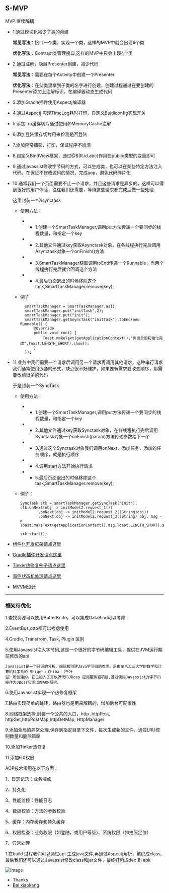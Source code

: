 ## S-MVP
MVP 继续解耦




- 1.通过模块化减少了类的创建

  **常见写法**：接口一个类，实现一个类，这样的MVP中就会出现6个类
  
  **优化写法**：Contract类管理接口,这样的MVP中只会出现4个类
  
- 2.通过注解，隐藏Presenter创建，减少代码

  **常见写法**：需要在每个Activity中创建一个Presenter
  
  **优化写法**：在父类里拿到子类的名字进行创建，创建过程通过在要创建的Presenter添加上注解标识，在编译器动态生成代码

- 3.添加Gradle插件使用Aspectj编译器

- 4.通过Aspectj 实现TimeLog耗时打印，自定义Buidlconfig实现开关

- 5.添加Lru缓存切片通过使用@MemoryCache注解

- 6.添加登陆缓存切片用来检测是否登陆

- 7.添加异常捕获，打印，保证程序不崩溃

- 8.自定义BindView框架，通过@$(R.id.abc)作用在public类型的变量即可

- 9.通过javassist修改字节码的方式，可以生成类，也可以在某些特定方法注入代码，在保证不修改源码的情况，完成aop，避免代码碎片化

- 10.通常我们一个页面需要不止一个请求，并且这些请求是异步的，这样可以得到很好的用户体验，往往我们还需要，等待这些请求都完成后做一些处理

   这里封装一个Asynctask
   
   - 使用方法：
      - - 1.创建一个SmartTaskManager,调用put方法传递一个要同步的线程数量，和指定一个key
      - - 2.其他文件通过key获取Asynctask对象，在各线程执行完后调用Asynctask对象一个onFinish()方法
      - - 3.SmartTaskManager获取调用toEnd传递一个Runnable，当两个线程执行完后就会回调这个方法
      - - 4.最后页面退出的时候移除这个task,SmartTaskManager.remove(key);
   - 例子
          
           smartTaskManager = SmartTaskManager.as();
           smartTaskManager.put("initTask",2);
           smartTaskManager.put("init");
           smartTaskManager.getAsyncTask("initTask").toEnd(new Runnable() {
               @Override
               public void run() {
                   Toast.makeText(getApplicationContext(),"页面全部初始化完成",Toast.LENGTH_SHORT).show();
               }
           });
           
- 11.业务中我们需要一个请求后调用另一个请求再调用其他请求，这种串行请求我们通常使用嵌套的形式，缺点很不好维护，如果要有需求要改变顺序，那需要改动很多的代码
   
   于是封装一个SyncTask
   
   - 使用方法：
     - - 1.创建一个SmartTaskManager,调用put方法传递一个要同步的线程数量，和指定一个key
     - - 2.其他文件通过key获取Synctask对象，在各线程执行完后调用Synctask对象一个onFinish(param)方法传递参数给下一个
     - - 3.通过这个Synctask对象我们调用onNext，添加任务，添加的任务顺序，就是执行顺序
     - - 4.调用start方法开始执行请求
     - - 5.最后页面退出的时候移除这个task,SmartTaskManager.remove(key);
   
   - 例子：
   
         SyncTask stk = smartTaskManager.getSyncTask("init");
         stk.onNext(obj -> initModel2.request_1())
                 .onNext(obj -> initModel2.request_2((String)obj))
                 .onNext(obj -> initModel2.request_3((String) obj, msg -> Toast.makeText(getApplicationContext(),msg,Toast.LENGTH_SHORT).show()));

         stk.start();
     
- [组件化开发框架请点这里](https://github.com/UCodeUStory/ComponentDevelopment)
- [Gradle插件开发请点这里](https://github.com/UCodeUStory/GradlePlugin)
- [Tinker热修复例子请点这里](https://github.com/UCodeUStory/TinkerDemo)
- [事件状态机处理请点这里](https://github.com/UCodeUStory/StateMachine)
- [MVVM设计](https://github.com/UCodeUStory/MVVM)

****
### **框架待优化**


1.查找资源可以使用ButterKnife，可以集成DataBind可以考虑

2.EventBus,otto都可以考虑使用

4.Gradle, Transfrom, Task, Plugin 区别

5.使用Javassist注入字节码,这是一个很好的字节码编辑工具，提供在JVM运行期前修改的api
    
    Javassist是一个开源的分析、编辑和创建Java字节码的类库。是由东京工业大学的数学和计算机科学系的 Shigeru Chiba （千叶
    滋）所创建的。它已加入了开放源代码JBoss 应用服务器项目,通过使用Javassist对字节码操作为JBoss实现动态AOP框架。
6.使用Javassist实现一个热修复框架

    
7.路由实现简单的跳转，路由器也是用来解耦的，增加后台可配置性

8.网络框架选择,封装一个公共的入口，http ,httpPost, httpGet,httpPostMap,httpGetMap,  HttpManager

9.添加全局的异常处理,保存到指定目录下文件，每次生成新的文件，通过LRU控制数量和删除策略

10.添加Tinker热修复

11.添加6.0权限

AOP技术常用在以下方面：

1、日志记录：业务埋点

2、持久化

3、性能监控：性能日志

4、数据校验：方法的参数校验

5、缓存：内存缓存和持久缓存

6、权限检查：业务权限（如登陆，或用户等级）、系统权限（如拍照定位）

7、异常处理


 1.在build 过程我们可以通过apt 生成java文件,再通过Aspectj解析，编织成class,最后我们还可以通过Javassist修改class和jar文件，最终打包成dex 到 apk
 
 ![image](https://github.com/UCodeUStory/S-MVP/blob/master/pic.png)


 - Thanks
 - [Bai xiaokang]()
